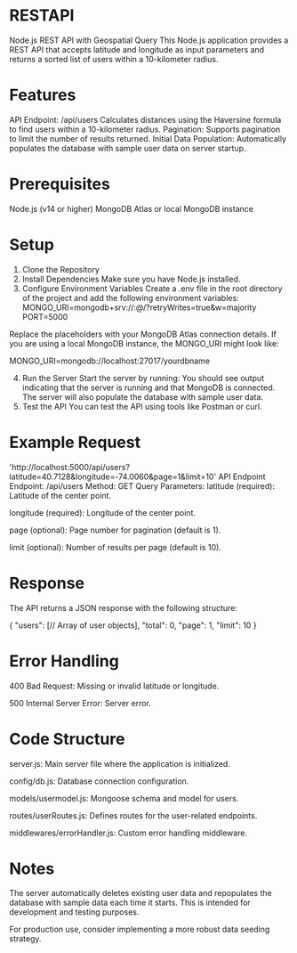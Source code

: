 # RESTAPI
Node.js REST API with Geospatial Query
This Node.js application provides a REST API that accepts latitude and longitude as input parameters and returns a sorted list of users within a 10-kilometer radius.

# Features
API Endpoint: /api/users
Calculates distances using the Haversine formula to find users within a 10-kilometer radius.
Pagination: Supports pagination to limit the number of results returned.
Initial Data Population: Automatically populates the database with sample user data on server startup.
# Prerequisites
Node.js (v14 or higher)
MongoDB Atlas or local MongoDB instance
# Setup
1. Clone the Repository
2. Install Dependencies
Make sure you have Node.js installed.
3. Configure Environment Variables
Create a .env file in the root directory of the project and add the following environment variables:
MONGO_URI=mongodb+srv://<username>:<password>@<cluster-url>/<dbname>?retryWrites=true&w=majority
PORT=5000

Replace the placeholders with your MongoDB Atlas connection details. If you are using a local MongoDB instance, the MONGO_URI might look like:

MONGO_URI=mongodb://localhost:27017/yourdbname

4. Run the Server
Start the server by running:
You should see output indicating that the server is running and that MongoDB is connected. The server will also populate the database with sample user data.
5. Test the API
You can test the API using tools like Postman or curl.

# Example Request
'http://localhost:5000/api/users?latitude=40.7128&longitude=-74.0060&page=1&limit=10'
API Endpoint
Endpoint: /api/users
Method: GET
Query Parameters:
latitude (required): Latitude of the center point.

longitude (required): Longitude of the center point.

page (optional): Page number for pagination (default is 1).

limit (optional): Number of results per page (default is 10).

# Response
The API returns a JSON response with the following structure:

{
  "users": [// Array of user objects],
  "total": 0,
  "page": 1,
  "limit": 10
}
  
# Error Handling
400 Bad Request: Missing or invalid latitude or longitude.

500 Internal Server Error: Server error.

# Code Structure
server.js: Main server file where the application is initialized.

config/db.js: Database connection configuration.

models/usermodel.js: Mongoose schema and model for users.

routes/userRoutes.js: Defines routes for the user-related endpoints.

middlewares/errorHandler.js: Custom error handling middleware.

# Notes
The server automatically deletes existing user data and repopulates the database with sample data each time it starts. This is intended for development and testing purposes.

For production use, consider implementing a more robust data seeding strategy.
